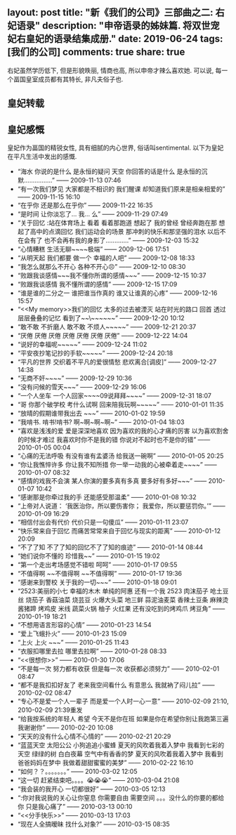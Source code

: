 layout: post
title: "新《我们的公司》三部曲之二: 右妃语录"
description: "申帝语录的姊妹篇. 将双世宠妃右皇妃的语录结集成册."
date: 2019-06-24
tags: [我们的公司]
comments: true
share: true
---

右妃虽然学历低下, 但是形貌昳丽, 情商也高, 所以申帝才辣么喜欢她. 可以说, 每一个畐国皇室成员都有其特长, 非凡夫俗子也.


## 皇妃转载





## 皇妃感慨

皇妃作为畐国的精锐女性, 具有细腻的内心世界, 俗话叫sentimental. 以下为皇妃在平凡生活中发出的感慨.

* “海水 你说的是什么 是永恒的疑问 天空 你回答的话是什么 是永恒的沉默................” —— 2009-11-13 07:46
* “有一次我们梦见 大家都是不相识的 我们醒课 却知道我们原来是相亲相爱的” —— 2009-11-15 16:10
* “在乎你 还是那么在乎你” —— 2009-11-22 16:35
* “是时间 让你淡忘了... 我... 么” —— 2009-11-29 07:49
* “关于回忆 :站在体育场上 看着 看着那跑道 想起了 我的曾经 曾经奔跑在那 想起了高中的点滴回忆 我们运动会的场景 那冲刺的快乐和那坚强的泪水 以后不在会有了 也不会再有我的身影了.............” —— 2009-12-03 15:32
* “心情糟糕 生活无聊~~~~极端” —— 2009-12-06 17:51
* “从明天起 我们都要 做一个 幸福的人吧” —— 2009-12-08 18:33
* “我怎么就那么不开心 各种不开心😣” —— 2009-12-10 08:30
* “败跟我谈感情\~\~\~我不懂你所谓的感情\~\~\~” —— 2009-12-15 10:37
* “败跟我谈感情 我不懂所谓的感情” —— 2009-12-15 17:09
* “谁是谁的二分之一 谁把谁当作真的 谁又让谁真的心疼” —— 2009-12-16 15:57
* “&lt;&lt;My memory&gt;&gt;我们的回忆 太多的过去被湮灭 站在时光的路口 回首 透过层层叠叠的记忆 看到了\~\~\\~\~\~\~\~\~” —— 2009-12-20 10:12
* “敢不敢 不折磨人 敢不敢 不烦人\~\~\~\~\~” —— 2009-12-21 20:37
* “厌倦 厌倦 厌倦 厌倦 厌倦 厌倦 厌倦” —— 2009-12-22 14:04
* “说好的幸福呢\~\~\~\~\~” —— 2009-12-24 11:02
* “平安夜抄笔记抄的手软\~\~\~\~\~” —— 2009-12-24 20:18
* “平凡的世界 交织着不平凡的爱很情愁 悲欢离合[调皮]” —— 2009-12-27 14:38
* “无商不奸\~\~\~\~” —— 2009-12-29 10:36
* “没有问候的雪天\~\~\~” —— 2009-12-29 16:06
* “一个人坐车 一个人回家\~\~\~\~09说拜拜\~\~\~\~” —— 2009-12-31 18:07
* “哥 你那个破学校 考什么试啊 回来陪我玩啊\~\~\~\~\~” —— 2010-01-01 11:35
* “放晴的假期谁带我出去 \~\~\~” —— 2010-01-02 19:59
* “我啃书. 啃书!啃书? 啊\~啊\~啊\~啊\~” —— 2010-01-04 18:03
* “喜欢是浅浅的爱 爱是深深地喜欢 因为喜欢的我的心才痛的厉害 以为喜欢割舍的时候才难过 我喜欢时你不是我的错 你说对不起时也不是你的错” —— 2010-01-05 00:04
* “心痛的无法呼吸 有没有谁有孟婆汤 给我送一碗啊” —— 2010-01-05 20:25
* “你让我憔悴许多 你让我不知所措 你一举一动我的心被牵着走\~\~\~\~” —— 2010-01-07 08:32
* “感情的戏我不会演 某人你演的要多真有多真 要多好有多好\~\~\~” —— 2010-01-07 10:42
* “感谢那是你牵过我的手 还能感受那温柔” —— 2010-01-08 10:32
* “上帝对人说道： ‘我医治你，所以要伤害你； 我爱你，所以要惩罚你。’” —— 2010-01-09 16:29
* “相信付出会有代价 代价只是一句傻瓜” —— 2010-01-11 23:07
* “快乐常来自于回忆 而痛苦常常来自于回忆与现实的距离” —— 2010-01-12 20:09
* “不了了知 不了了知的回忆不了了知的痕迹” —— 2010-01-14 08:44
* “她们说你不懂的 珍惜我\~\~” —— 2010-01-15 19:02
* “第一个走出考场感觉不错啦 呵呵” —— 2010-01-17 09:55
* “不值得啊 \~\~不值得啊 \~\~不值得啊” —— 2010-01-17 19:36
* “感谢来到警校 关于我的一切\~\~\~” —— 2010-01-18 09:01
* “2523:美丽的小七 幸福的木木 单纯的阿惠 还有一个我 2523 肉沫茄子 呛土豆丝 烧茄子 香菇油菜 烧芸豆 火爆大头菜 地三鲜 蒜泥油麦菜 香辣土豆条 麻辣烫 酱猪蹄 烤鸡皮 米线 蔬菜火锅 柚子 火红果 还有没吃到的烤鸡爪 烤豆角” —— 2010-01-19 18:21
* “不想用语言形容的心情” —— 2010-01-23 14:54
* “爱上飞蛾扑火” —— 2010-01-23 15:09
* “上火 上火 \~\~\~” —— 2010-01-25 11:43
* “衣服扣哪里去拉 哪里去拉啊” —— 2010-01-28 08:33
* “&lt;&lt;很想你&gt;&gt;” —— 2010-01-30 17:06
* “不是每一次 努力都有收获 但是每一次 收获都必须努力” —— 2010-02-01 08:47
* “都不是我扣扣好友了 老来我空间看什么 有意思么 我就衲了闷儿拉” —— 2010-02-02 08:47
* “专心不是爱一个人一辈子 而是爱一个人时一心一意” —— 2010-02-09 21:10, 2010-02-09 21:39重发
* “给我按系统的年轻人 希望 今天不是你在班 如果是你在希望你别让我跑第三遍 我谢谢你” —— 2010-02-20 10:08
* “天天的没有什么心情不心情的” —— 2010-02-21 20:29
* “蓝蓝天空 太阳公公 小狗追追小蜜蜂 夏天的风吹着我着入梦中 我看到七彩的天空 绿绿的树 白白夜幕 空气中有香香的梦 夏天的风吹着我着入梦中 我看到爸爸妈妈在梦中 我做着甜甜蜜蜜的美梦” —— 2010-02-22 16:10
* “如何？？。。。。。。。” —— 2010-03-02 12:05
* “这一切 赶紧结束吧。。。。😭😭😭” —— 2010-03-04 21:08
* “我会装的我开心 一切都很好” —— 2010-03-05 12:13
* “:你对我说我的关心让你窒息 你需要自由 需要空间 。。。没什么的你要的都给你 只是我心痛了” —— 2010-03-13 00:10
* “&lt;&lt;分手快乐&gt;&gt;” —— 2010-03-13 17:03
* “现在人全搞暧昧 找什么对象?” —— 2010-03-15 08:35
